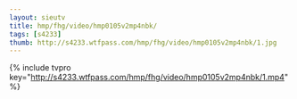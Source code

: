 ```yaml
--- 
layout: sieutv
title: hmp/fhg/video/hmp0105v2mp4nbk/
tags: [s4233]
thumb: http://s4233.wtfpass.com/hmp/fhg/video/hmp0105v2mp4nbk/1.jpg
---
```

{% include tvpro key="http://s4233.wtfpass.com/hmp/fhg/video/hmp0105v2mp4nbk/1.mp4" %} 
